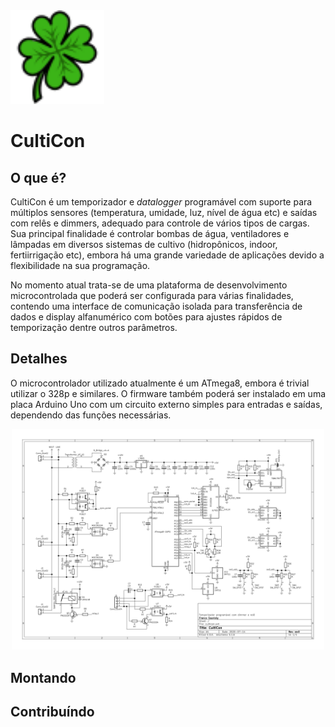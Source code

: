 <img src="doc/cloverfourleaf.svg" width="150">

# CultiCon

## O que é?

CultiCon é um temporizador e _datalogger_ programável com suporte para múltiplos sensores (temperatura, umidade, luz, nível de água etc) e saídas com relês e dimmers, adequado para controle de vários tipos de cargas. Sua principal finalidade é controlar bombas de água, ventiladores e lâmpadas em diversos sistemas de cultivo (hidropônicos, indoor, fertiirrigação etc), embora há uma grande variedade de aplicações devido a flexibilidade na sua programação.

No momento atual trata-se de uma plataforma de desenvolvimento microcontrolada que poderá ser configurada para várias finalidades, contendo uma interface de comunicação isolada para transferência de dados e display alfanumérico com botões para ajustes rápidos de temporização dentre outros parâmetros.

## Detalhes

O microcontrolador utilizado atualmente é um ATmega8, embora é trivial utilizar o 328p e similares. O firmware também poderá ser instalado em uma placa Arduino Uno com um circuito externo simples para entradas e saídas, dependendo das funções necessárias.

<p align="center">
<img src="doc/schem.svg" width="500">
</p>

## Montando

## Contribuíndo
